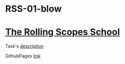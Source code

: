 # RSS-01-blow

<h1><a href="https://github.com/rolling-scopes-school" target="_blank">The Rolling Scopes School</a></h1>

<div>Task's <a href="https://github.com/rolling-scopes-school/tasks/tree/master/tasks/markups/level-1/blow">description</a>
</div>

GithubPages <a href="https://aniramocean.github.io/RSS-01-blow/">link</a>
